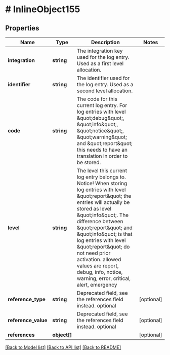# # InlineObject155

## Properties

Name | Type | Description | Notes
------------ | ------------- | ------------- | -------------
**integration** | **string** | The integration key used for the log entry. Used as a first level allocation. | 
**identifier** | **string** | The identifier used for the log entry. Used as a second level allocation. | 
**code** | **string** | The code for this current log entry. For log entries with level \&quot;debug\&quot;, \&quot;info\&quot;, \&quot;notice\&quot;, \&quot;warning\&quot; and \&quot;report\&quot; this needs to have an translation in order to be stored. | 
**level** | **string** | The level this current log entry belongs to. Notice! When storing log entries with level \&quot;report\&quot; the entries will actually be stored as level \&quot;info\&quot;. The difference between \&quot;report\&quot; and \&quot;info\&quot; is that log entries with level \&quot;report\&quot; do not need prior activation.  allowed values are report, debug, info, notice, warning, error, critical, alert, emergency | 
**reference_type** | **string** | Deprecated field, see the references field instead. optional | [optional] 
**reference_value** | **string** | Deprecated field, see the references field instead. optional | [optional] 
**references** | **object[]** |  | [optional] 

[[Back to Model list]](../../README.md#documentation-for-models) [[Back to API list]](../../README.md#documentation-for-api-endpoints) [[Back to README]](../../README.md)


